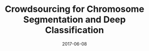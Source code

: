 ---
title: "Crowdsourcing for Chromosome Segmentation and Deep Classification"
collection: publications
permalink: /publication/chromosome
excerpt: 'Metaphase chromosome analysis is one of the primary
techniques utilized in cytogenetics. Observations of chromosomal segments or translocations during metaphase can
indicate structural changes in the cell genome, and is often used for diagnostic purposes. Karyotyping of the chromosomes micro-photographed under metaphase is done by
characterizing the individual chromosomes in cell spread
images. Currently, considerable effort and time is spent to
manually segment out chromosomes from cell images, and
classifying the segmented chromosomes into one of the 24
types, or for diseased cells to one of the known translocated
types. Segmenting out the chromosomes in such images can
be especially laborious and is often done manually, if there
are overlapping chromosomes in the image which are not
easily separable by image processing techniques. Many
techniques have been proposed to automate the segmentation and classification of chromosomes from spread images with reasonable accuracy, but given the criticality of
the domain, a human in the loop is often still required. In
this paper, we present a method to segment out and classify
chromosomes for healthy patients using a combination of
crowdsourcing, preprocessing and deep learning, wherein
the non-expert crowd from CrowdFlower is utilized to segment out the chromosomes from the cell image, which are
then straightened and fed into a (hierarchical) deep neural network for classification. Experiments are performed
on 400 real healthy patient images obtained from a hospital. Results are encouraging and promise to significantly
reduce the cognitive burden of segmenting and karyotyping
chromosomes.'
date: 2017-06-08
venue: 'CVMI Workshop @ Computer Vision and Pattern Recognition, (CVPR)'
paperurl: 'https://openaccess.thecvf.com/content_cvpr_2017_workshops/w8/papers/Sharma_Crowdsourcing_for_Chromosome_CVPR_2017_paper.pdf'
---